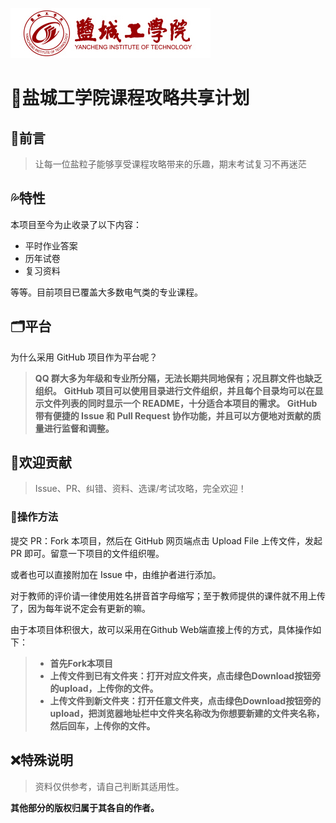 ![logo](images/mainpicture.png)
# 🚥盐城工学院课程攻略共享计划

## 🚩前言

> 让每一位盐粒子能够享受课程攻略带来的乐趣，期末考试复习不再迷茫

## 💦特性

本项目至今为止收录了以下内容：

- 平时作业答案
- 历年试卷
- 复习资料

等等。目前项目已覆盖大多数电气类的专业课程。

## 🗂️平台

为什么采用 GitHub 项目作为平台呢？

> **QQ 群大多为年级和专业所分隔，无法长期共同地保有；况且群文件也缺乏组织。**
> **GitHub 项目可以使用目录进行文件组织，并且每个目录均可以在显示文件列表的同时显示一个 README，十分适合本项目的需求。**
> **GitHub 带有便捷的 Issue 和 Pull Request 协作功能，并且可以方便地对贡献的质量进行监督和调整。**

## 💖欢迎贡献

> Issue、PR、纠错、资料、选课/考试攻略，完全欢迎！


### 🎀操作方法

提交 PR：Fork 本项目，然后在 GitHub 网页端点击 Upload File 上传文件，发起 PR 即可。留意一下项目的文件组织喔。

或者也可以直接附加在 Issue 中，由维护者进行添加。

对于教师的评价请一律使用姓名拼音首字母缩写；至于教师提供的课件就不用上传了，因为每年说不定会有更新的嘛。

由于本项目体积很大，故可以采用在Github Web端直接上传的方式，具体操作如下：

> * **首先Fork本项目**
> * **上传文件到已有文件夹：打开对应文件夹，点击绿色Download按钮旁的upload，上传你的文件。**
> * **上传文件到新文件夹：打开任意文件夹，点击绿色Download按钮旁的upload，把浏览器地址栏中文件夹名称改为你想要新建的文件夹名称，然后回车，上传你的文件。**

## ❌特殊说明
> 资料仅供参考，请自己判断其适用性。

**其他部分的版权归属于其各自的作者。**



